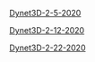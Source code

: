 [Dynet3D-2-5-2020](https://drive.google.com/file/d/1PCpwwpf2aPpsNTBOCScfvn8IjaraIaWE/view?usp=sharing)

[Dynet3D-2-12-2020](https://drive.google.com/file/d/1gOknYJqlBj4xg1vh1605yXOPPW8GA5SB/view?usp=sharing)

[Dynet3D-2-22-2020](https://drive.google.com/file/d/1fC37DJtCwPAmxUW0sZFeHXbWjNmLjkRu/view?usp=sharing)
